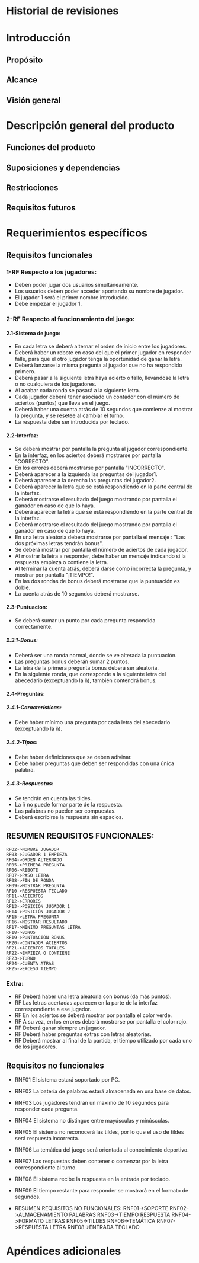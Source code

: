 # Historial de revisiones

  
# Introducción
## Propósito
## Alcance
## Visión general

# Descripción general del producto
## Funciones del producto
## Suposiciones y dependencias
## Restricciones
## Requisitos futuros

# Requerimientos específicos
## Requisitos funcionales


###  1-RF Respecto a los jugadores:

* Deben poder jugar dos usuarios simultáneamente.
* Los usuarios deben poder acceder aportando su nombre de jugador.
* El jugador 1 será el primer nombre introducido.
* Debe empezar el jugador 1.

### 2-RF Respecto al funcionamiento del juego:

#### 2.1-Sistema de juego:

* En cada letra se deberá alternar el orden de inicio entre los jugadores.
* Deberá haber un rebote en caso del que el primer jugador en responder falle, para que el otro jugador tenga la oportunidad de ganar la letra.
* Deberá lanzarse la misma pregunta al jugador que no ha respondido primero.
* Deberá pasar a la siguiente letra haya acierto o fallo, llevándose la letra o no cualquiera de los jugadores.
* Al acabar cada ronda se pasará a la siguiente letra.
* Cada jugador deberá tener asociado un contador con el número de aciertos (puntos) que lleva en el juego.
* Deberá haber una cuenta atrás de 10 segundos que comienze al mostrar la pregunta, y se resetee al cambiar el turno.
* La respuesta debe ser introducida por teclado.

#### 2.2-Interfaz:

* Se deberá mostrar por pantalla la pregunta al jugador correspondiente. 
* En la interfaz, en los aciertos deberá mostrarse por pantalla "CORRECTO".
* En los errores deberá mostrarse por pantalla "INCORRECTO".
* Deberá aparecer a la izquierda las preguntas del jugador1.
* Deberá aparecer a la derecha las preguntas del jugador2.
* Deberá aparecer la letra que se está respondiendo en la parte central de la interfaz.
* Deberá mostrarse el resultado del juego mostrando por pantalla el ganador en caso de que lo haya.
* Deberá aparecer la letra que se está respondiendo en la parte central de la interfaz.
* Deberá mostrarse el resultado del juego mostrando por pantalla el ganador en caso de que lo haya.
* En una letra aleatoria deberá mostrarse por pantalla el mensaje : "Las dos próximas letras tendrán bonus".
* Se deberá mostrar por pantalla el número de aciertos de cada jugador.
* Al mostrar la letra a responder, debe haber un mensaje indicando si la respuesta empieza o contiene la letra.
* Al terminar la cuenta atrás, deberá darse como incorrecta la pregunta, y mostrar por pantalla "¡TIEMPO!".
* En las dos rondas de bonus deberá mostrarse que la puntuación es doble.
* La cuenta atrás de 10 segundos deberá mostrarse.

#### 2.3-Puntuacion:

* Se deberá sumar un punto por cada pregunta respondida correctamente. 

##### 2.3.1-Bonus:

* Deberá ser una ronda normal, donde se ve alterada la puntuación.
* Las preguntas bonus deberán sumar 2 puntos.
* La letra de la primera pregunta bonus deberá ser aleatoria.
* En la siguiente ronda, que corresponde a la siguiente letra del abecedario (exceptuando la ñ), también contendrá bonus.

#### 2.4-Preguntas:

##### 2.4.1-Características:

* Debe haber mínimo una pregunta por cada letra del abecedario (exceptuando la ñ).

##### 2.4.2-Tipos:

* Debe haber definiciones que se deben adivinar.
* Debe haber preguntas que deben ser respondidas con una única palabra.

##### 2.4.3-Respuestas:

* Se tendrán en cuenta las tildes.
* La ñ no puede formar parte de la respuesta.
* Las palabras no pueden ser compuestas.
* Deberá escribirse la respuesta sin espacios.

## RESUMEN REQUISITOS FUNCIONALES:
    RFO2->NOMBRE JUGADOR
    RF03->JUGADOR 1 EMPIEZA
    RF04->ORDEN ALTERNADO
    RF05->PRIMERA PREGUNTA
    RF06->REBOTE
    RF07->PASO LETRA
    RF08->FIN DE RONDA
    RF09->MOSTRAR PREGUNTA
    RF10->RESPUESTA TECLADO
    RF11->ACIERTOS
    RF12->ERRORES
    RF13->POSICIÓN JUGADOR 1
    RF14->POSICIÓN JUGADOR 2
    RF15->LETRA PREGUNTA
    RF16->MOSTRAR RESULTADO
    RF17->MÍNIMO PREGUNTAS LETRA
    RF18->BONUS
    RF19->PUNTUACIÓN BONUS
    RF20->CONTADOR ACIERTOS
    RF21->ACIERTOS TOTALES
    RF22->EMPIEZA O CONTIENE
    RF23->TURNO
    RF24->CUENTA ATRÁS
    RF25->EXCESO TIEMPO

### Extra:
* RF Deberá haber una letra aleatoria con bonus (da más puntos).
* RF Las letras acertadas aparecen en la parte de la interfaz correspondiente a ese jugador.
* RF En los aciertos se deberá mostrar por pantalla el color verde.
* RF A su vez, en los errores deberá mostrarse por pantalla el color rojo.
* RF Deberá ganar siempre un jugador.
* RF Deberá haber preguntas extras con letras aleatorias.
* RF Deberá mostrar al final de la partida, el tiempo utilizado por cada uno de los jugadores.


## Requisitos no funcionales
* RNF01 El sistema estará soportado por PC.
* RNF02 La batería de palabras estará almacenada en una base de datos.
* RNF03 Los jugadores tendrán un maximo de 10 segundos para responder cada pregunta.
* RNF04 El sistema no distingue entre mayúsculas y minúsculas.
* RNF05 El sistema no reconocerá las tildes, por lo que el uso de tildes será respuesta incorrecta.
* RNF06 La temática del juego será orientada al conocimiento deportivo.
* RNF07 Las respuestas deben contener o comenzar por la letra correspondiente al turno.
* RNF08 El sistema recibe la respuesta en la entrada por teclado.
* RNF09 El tiempo restante para responder se mostrará en el formato de segundos.

* RESUMEN REQUISITOS NO FUNCIONALES:
    RNF01->SOPORTE
    RNF02->ALMACENAMIENTO PALABRAS
    RNF03->TIEMPO RESPUESTA
    RNF04->FORMATO LETRAS
    RNF05->TILDES
    RNF06->TEMÁTICA
    RNF07->RESPUESTA LETRA
    RNF08->ENTRADA TECLADO

# Apéndices adicionales
